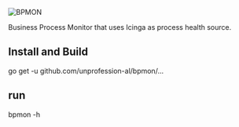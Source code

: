 ![BPMON](https://raw.githubusercontent.com/unprofession-al/bpmon/master/bpmon.png "BPMON")

Business Process Monitor that uses Icinga as process health source.

## Install and Build
go get -u github.com/unprofession-al/bpmon/...

## run
bpmon -h
